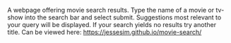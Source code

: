 A webpage offering movie search results. Type the name of a movie or tv-show into the search bar and select submit. Suggestions most relevant to your query will be displayed. If your search yields no results try another title. Can be viewed here: https://jessesim.github.io/movie-search/
